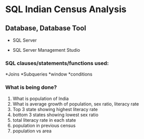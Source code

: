 # SQL Indian Census Analysis

## **Database, Database Tool** 

* SQL Server

* SQL Server Management Studio

### SQL clauses/statements/functions used: 
*Joins
*Subqueries
*window
*conditions

### What is being done?

1)	What is population of India <br>
2)	What is average growth of population, sex ratio, literacy rate  <br>
3)	Top 3 state showing highest literacy rate<br>
4)	bottom 3 states showing lowest sex ratio <br>
5)	total literacy rate in each state <br>
6)	population in previous census <br>
7) population vs area
